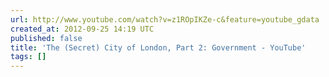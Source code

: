 ```yaml
---
url: http://www.youtube.com/watch?v=z1ROpIKZe-c&feature=youtube_gdata
created_at: 2012-09-25 14:19 UTC
published: false
title: 'The (Secret) City of London, Part 2: Government - YouTube'
tags: []
---
```




